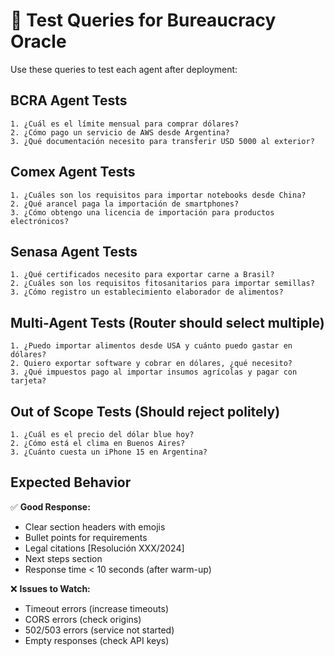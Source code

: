 # 🧪 Test Queries for Bureaucracy Oracle

Use these queries to test each agent after deployment:

## BCRA Agent Tests
```
1. ¿Cuál es el límite mensual para comprar dólares?
2. ¿Cómo pago un servicio de AWS desde Argentina?
3. ¿Qué documentación necesito para transferir USD 5000 al exterior?
```

## Comex Agent Tests
```
1. ¿Cuáles son los requisitos para importar notebooks desde China?
2. ¿Qué arancel paga la importación de smartphones?
3. ¿Cómo obtengo una licencia de importación para productos electrónicos?
```

## Senasa Agent Tests
```
1. ¿Qué certificados necesito para exportar carne a Brasil?
2. ¿Cuáles son los requisitos fitosanitarios para importar semillas?
3. ¿Cómo registro un establecimiento elaborador de alimentos?
```

## Multi-Agent Tests (Router should select multiple)
```
1. ¿Puedo importar alimentos desde USA y cuánto puedo gastar en dólares?
2. Quiero exportar software y cobrar en dólares, ¿qué necesito?
3. ¿Qué impuestos pago al importar insumos agrícolas y pagar con tarjeta?
```

## Out of Scope Tests (Should reject politely)
```
1. ¿Cuál es el precio del dólar blue hoy?
2. ¿Cómo está el clima en Buenos Aires?
3. ¿Cuánto cuesta un iPhone 15 en Argentina?
```

## Expected Behavior

✅ **Good Response:**
- Clear section headers with emojis
- Bullet points for requirements
- Legal citations [Resolución XXX/2024]
- Next steps section
- Response time < 10 seconds (after warm-up)

❌ **Issues to Watch:**
- Timeout errors (increase timeouts)
- CORS errors (check origins)
- 502/503 errors (service not started)
- Empty responses (check API keys)